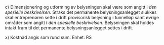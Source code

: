 c) Dimensjonering og utforming av belysningen skal være som angitt i *den spesielle beskrivelsen*. Straks det permanente belysningsanlegget slukkes skal entreprenøren sette i drift provisorisk belysning i tunnelløp samt øvrige områder som angitt i *den spesielle beskrivelsen*. Belysningen skal holdes intakt fram til det permanente belysningsanlegget settes i drift.

x) Kostnad angis som rund sum. Enhet: RS

